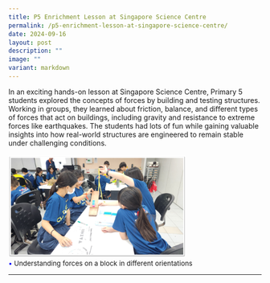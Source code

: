 ```yaml
---
title: P5 Enrichment Lesson at Singapore Science Centre
permalink: /p5-enrichment-lesson-at-singapore-science-centre/
date: 2024-09-16
layout: post
description: ""
image: ""
variant: markdown
---
```

In an exciting hands-on lesson at Singapore Science Centre, Primary 5 students explored the concepts of forces by building and testing structures. Working in groups, they learned about friction, balance, and different types of forces that act on buildings, including gravity and resistance to extreme forces like earthquakes. The students had lots of fun while gaining valuable insights into how real-world structures are engineered to remain stable under challenging conditions.
<br><br>
<img src="/images/Happenings/P5LJSCI/P5LJSCI_1.png" style="width: 70%; height: 70%;">
<br>
<span style="font-size:10pt;">
<span style="color:blue;">•</span> Understanding forces on a block in different orientations</span>
<hr><br>